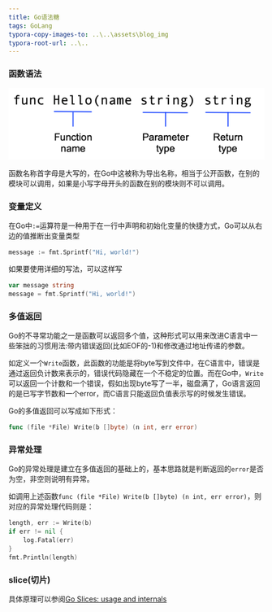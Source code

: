 ```yaml
---
title: Go语法糖
tags: GoLang
typora-copy-images-to: ..\..\assets\blog_img
typora-root-url: ..\..
---
```


### 函数语法

![/assets/blog_img](/assets/blog_img/function-syntax.png)

函数名称首字母是大写的，在Go中这被称为导出名称，相当于公开函数，在别的模块可以调用，如果是小写字母开头的函数在别的模块则不可以调用。

### 变量定义

在Go中```:=```运算符是一种用于在一行中声明和初始化变量的快捷方式，Go可以从右边的值推断出变量类型

```go
message := fmt.Sprintf("Hi, world!")
```

如果要使用详细的写法，可以这样写

```Go
var message string
message = fmt.Sprintf("Hi, world!")
```

### 多值返回

Go的不寻常功能之一是函数可以返回多个值，这种形式可以用来改进C语言中一些笨拙的习惯用法:带内错误返回(比如EOF的-1)和修改通过地址传递的参数。

如定义一个```Write```函数，此函数的功能是将byte写到文件中，在C语言中，错误是通过返回负计数来表示的，错误代码隐藏在一个不稳定的位置。而在Go中，```Write```可以返回一个计数和一个错误，假如出现byte写了一半，磁盘满了，Go语言返回的是已写字节数和一个error，而C语言只能返回负值表示写的时候发生错误。

Go的多值返回可以写成如下形式：

```Go
func (file *File) Write(b []byte) (n int, err error)
```

### 异常处理

Go的异常处理是建立在多值返回的基础上的，基本思路就是判断返回的```error```是否为空，非空则说明有异常。

如调用上述函数```func (file *File) Write(b []byte) (n int, err error)```，则对应的异常处理代码则是：

```go
length, err := Write(b)
if err != nil {
    log.Fatal(err)
}
fmt.Println(length)
```

### slice(切片)

具体原理可以参阅[Go Slices: usage and internals](https://blog.golang.org/slices-intro)